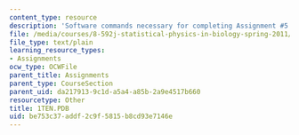 ```yaml
---
content_type: resource
description: 'Software commands necessary for completing Assignment #5.'
file: /media/courses/8-592j-statistical-physics-in-biology-spring-2011/be753c37addf2c9f5815b8cd93e7146e_1TEN.PDB
file_type: text/plain
learning_resource_types:
- Assignments
ocw_type: OCWFile
parent_title: Assignments
parent_type: CourseSection
parent_uid: da217913-9c1d-a5a4-a85b-2a9e4517b660
resourcetype: Other
title: 1TEN.PDB
uid: be753c37-addf-2c9f-5815-b8cd93e7146e
---
```

